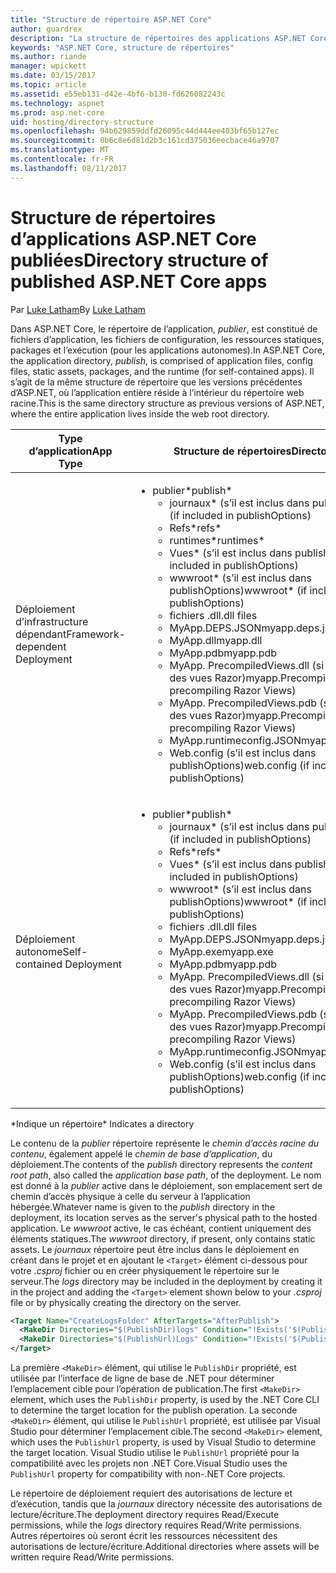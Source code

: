 ```yaml
---
title: "Structure de répertoire ASP.NET Core"
author: guardrex
description: "La structure de répertoires des applications ASP.NET Core publiées."
keywords: "ASP.NET Core, structure de répertoires"
ms.author: riande
manager: wpickett
ms.date: 03/15/2017
ms.topic: article
ms.assetid: e55eb131-d42e-4bf6-b130-fd626082243c
ms.technology: aspnet
ms.prod: asp.net-core
uid: hosting/directory-structure
ms.openlocfilehash: 94b629859ddfd26095c44d444ee403bf65b127ec
ms.sourcegitcommit: 0b6c8e6d81d2b3c161cd375036eecbace46a9707
ms.translationtype: MT
ms.contentlocale: fr-FR
ms.lasthandoff: 08/11/2017
---
```

# <a name="directory-structure-of-published-aspnet-core-apps"></a><span data-ttu-id="602f3-104">Structure de répertoires d’applications ASP.NET Core publiées</span><span class="sxs-lookup"><span data-stu-id="602f3-104">Directory structure of published ASP.NET Core apps</span></span>

<span data-ttu-id="602f3-105">Par [Luke Latham](https://github.com/GuardRex)</span><span class="sxs-lookup"><span data-stu-id="602f3-105">By [Luke Latham](https://github.com/GuardRex)</span></span>

<span data-ttu-id="602f3-106">Dans ASP.NET Core, le répertoire de l’application, *publier*, est constitué de fichiers d’application, les fichiers de configuration, les ressources statiques, packages et l’exécution (pour les applications autonomes).</span><span class="sxs-lookup"><span data-stu-id="602f3-106">In ASP.NET Core, the application directory, *publish*, is comprised of application files, config files, static assets, packages, and the runtime (for self-contained apps).</span></span> <span data-ttu-id="602f3-107">Il s’agit de la même structure de répertoire que les versions précédentes d’ASP.NET, où l’application entière réside à l’intérieur du répertoire web racine.</span><span class="sxs-lookup"><span data-stu-id="602f3-107">This is the same directory structure as previous versions of ASP.NET, where the entire application lives inside the web root directory.</span></span>

| <span data-ttu-id="602f3-108">Type d’application</span><span class="sxs-lookup"><span data-stu-id="602f3-108">App Type</span></span> | <span data-ttu-id="602f3-109">Structure de répertoires</span><span class="sxs-lookup"><span data-stu-id="602f3-109">Directory Structure</span></span> |
| --- | --- |
| <span data-ttu-id="602f3-110">Déploiement d’infrastructure dépendant</span><span class="sxs-lookup"><span data-stu-id="602f3-110">Framework-dependent Deployment</span></span> | <ul><li><span data-ttu-id="602f3-111">publier\*</span><span class="sxs-lookup"><span data-stu-id="602f3-111">publish\*</span></span><ul><li><span data-ttu-id="602f3-112">journaux\* (s’il est inclus dans publishOptions)</span><span class="sxs-lookup"><span data-stu-id="602f3-112">logs\* (if included in publishOptions)</span></span></li><li><span data-ttu-id="602f3-113">Refs\*</span><span class="sxs-lookup"><span data-stu-id="602f3-113">refs\*</span></span></li><li><span data-ttu-id="602f3-114">runtimes\*</span><span class="sxs-lookup"><span data-stu-id="602f3-114">runtimes\*</span></span></li><li><span data-ttu-id="602f3-115">Vues\* (s’il est inclus dans publishOptions)</span><span class="sxs-lookup"><span data-stu-id="602f3-115">Views\* (if included in publishOptions)</span></span></li><li><span data-ttu-id="602f3-116">wwwroot\* (s’il est inclus dans publishOptions)</span><span class="sxs-lookup"><span data-stu-id="602f3-116">wwwroot\* (if included in publishOptions)</span></span></li><li><span data-ttu-id="602f3-117">fichiers .dll</span><span class="sxs-lookup"><span data-stu-id="602f3-117">.dll files</span></span></li><li><span data-ttu-id="602f3-118">MyApp.DEPS.JSON</span><span class="sxs-lookup"><span data-stu-id="602f3-118">myapp.deps.json</span></span></li><li><span data-ttu-id="602f3-119">MyApp.dll</span><span class="sxs-lookup"><span data-stu-id="602f3-119">myapp.dll</span></span></li><li><span data-ttu-id="602f3-120">MyApp.pdb</span><span class="sxs-lookup"><span data-stu-id="602f3-120">myapp.pdb</span></span></li><li><span data-ttu-id="602f3-121">MyApp. PrecompiledViews.dll (si la précompilation des vues Razor)</span><span class="sxs-lookup"><span data-stu-id="602f3-121">myapp.PrecompiledViews.dll (if precompiling Razor Views)</span></span></li><li><span data-ttu-id="602f3-122">MyApp. PrecompiledViews.pdb (si la précompilation des vues Razor)</span><span class="sxs-lookup"><span data-stu-id="602f3-122">myapp.PrecompiledViews.pdb (if precompiling Razor Views)</span></span></li><li><span data-ttu-id="602f3-123">MyApp.runtimeconfig.JSON</span><span class="sxs-lookup"><span data-stu-id="602f3-123">myapp.runtimeconfig.json</span></span></li><li><span data-ttu-id="602f3-124">Web.config (s’il est inclus dans publishOptions)</span><span class="sxs-lookup"><span data-stu-id="602f3-124">web.config (if included in publishOptions)</span></span></li></ul></li></ul> |
| <span data-ttu-id="602f3-125">Déploiement autonome</span><span class="sxs-lookup"><span data-stu-id="602f3-125">Self-contained Deployment</span></span> | <ul><li><span data-ttu-id="602f3-126">publier\*</span><span class="sxs-lookup"><span data-stu-id="602f3-126">publish\*</span></span><ul><li><span data-ttu-id="602f3-127">journaux\* (s’il est inclus dans publishOptions)</span><span class="sxs-lookup"><span data-stu-id="602f3-127">logs\* (if included in publishOptions)</span></span></li><li><span data-ttu-id="602f3-128">Refs\*</span><span class="sxs-lookup"><span data-stu-id="602f3-128">refs\*</span></span></li><li><span data-ttu-id="602f3-129">Vues\* (s’il est inclus dans publishOptions)</span><span class="sxs-lookup"><span data-stu-id="602f3-129">Views\* (if included in publishOptions)</span></span></li><li><span data-ttu-id="602f3-130">wwwroot\* (s’il est inclus dans publishOptions)</span><span class="sxs-lookup"><span data-stu-id="602f3-130">wwwroot\* (if included in publishOptions)</span></span></li><li><span data-ttu-id="602f3-131">fichiers .dll</span><span class="sxs-lookup"><span data-stu-id="602f3-131">.dll files</span></span></li><li><span data-ttu-id="602f3-132">MyApp.DEPS.JSON</span><span class="sxs-lookup"><span data-stu-id="602f3-132">myapp.deps.json</span></span></li><li><span data-ttu-id="602f3-133">MyApp.exe</span><span class="sxs-lookup"><span data-stu-id="602f3-133">myapp.exe</span></span></li><li><span data-ttu-id="602f3-134">MyApp.pdb</span><span class="sxs-lookup"><span data-stu-id="602f3-134">myapp.pdb</span></span></li><li><span data-ttu-id="602f3-135">MyApp. PrecompiledViews.dll (si la précompilation des vues Razor)</span><span class="sxs-lookup"><span data-stu-id="602f3-135">myapp.PrecompiledViews.dll (if precompiling Razor Views)</span></span></li><li><span data-ttu-id="602f3-136">MyApp. PrecompiledViews.pdb (si la précompilation des vues Razor)</span><span class="sxs-lookup"><span data-stu-id="602f3-136">myapp.PrecompiledViews.pdb (if precompiling Razor Views)</span></span></li><li><span data-ttu-id="602f3-137">MyApp.runtimeconfig.JSON</span><span class="sxs-lookup"><span data-stu-id="602f3-137">myapp.runtimeconfig.json</span></span></li><li><span data-ttu-id="602f3-138">Web.config (s’il est inclus dans publishOptions)</span><span class="sxs-lookup"><span data-stu-id="602f3-138">web.config (if included in publishOptions)</span></span></li></ul></li></ul> |
<span data-ttu-id="602f3-139">\*Indique un répertoire</span><span class="sxs-lookup"><span data-stu-id="602f3-139">\* Indicates a directory</span></span>

<span data-ttu-id="602f3-140">Le contenu de la *publier* répertoire représente le *chemin d’accès racine du contenu*, également appelé le *chemin de base d’application*, du déploiement.</span><span class="sxs-lookup"><span data-stu-id="602f3-140">The contents of the *publish* directory represents the *content root path*, also called the *application base path*, of the deployment.</span></span> <span data-ttu-id="602f3-141">Le nom est donné à la *publier* active dans le déploiement, son emplacement sert de chemin d’accès physique à celle du serveur à l’application hébergée.</span><span class="sxs-lookup"><span data-stu-id="602f3-141">Whatever name is given to the *publish* directory in the deployment, its location serves as the server's physical path to the hosted application.</span></span> <span data-ttu-id="602f3-142">Le *wwwroot* active, le cas échéant, contient uniquement des éléments statiques.</span><span class="sxs-lookup"><span data-stu-id="602f3-142">The *wwwroot* directory, if present, only contains static assets.</span></span> <span data-ttu-id="602f3-143">Le *journaux* répertoire peut être inclus dans le déploiement en créant dans le projet et en ajoutant le `<Target>` élément ci-dessous pour votre *.csproj* fichier ou en créer physiquement le répertoire sur le serveur.</span><span class="sxs-lookup"><span data-stu-id="602f3-143">The *logs* directory may be included in the deployment by creating it in the project and adding the `<Target>` element shown below to your *.csproj* file or by physically creating the directory on the server.</span></span>

```xml
<Target Name="CreateLogsFolder" AfterTargets="AfterPublish">
  <MakeDir Directories="$(PublishDir)logs" Condition="!Exists('$(PublishDir)logs')" />
  <MakeDir Directories="$(PublishUrl)Logs" Condition="!Exists('$(PublishUrl)Logs')" />
</Target>
```

<span data-ttu-id="602f3-144">La première `<MakeDir>` élément, qui utilise le `PublishDir` propriété, est utilisée par l’interface de ligne de base de .NET pour déterminer l’emplacement cible pour l’opération de publication.</span><span class="sxs-lookup"><span data-stu-id="602f3-144">The first `<MakeDir>` element, which uses the `PublishDir` property, is used by the .NET Core CLI to determine the target location for the publish operation.</span></span> <span data-ttu-id="602f3-145">La seconde `<MakeDir>` élément, qui utilise le `PublishUrl` propriété, est utilisée par Visual Studio pour déterminer l’emplacement cible.</span><span class="sxs-lookup"><span data-stu-id="602f3-145">The second `<MakeDir>` element, which uses the `PublishUrl` property, is used by Visual Studio to determine the target location.</span></span> <span data-ttu-id="602f3-146">Visual Studio utilise le `PublishUrl` propriété pour la compatibilité avec les projets non .NET Core.</span><span class="sxs-lookup"><span data-stu-id="602f3-146">Visual Studio uses the `PublishUrl` property for compatibility with non-.NET Core projects.</span></span>

<span data-ttu-id="602f3-147">Le répertoire de déploiement requiert des autorisations de lecture et d’exécution, tandis que la *journaux* directory nécessite des autorisations de lecture/écriture.</span><span class="sxs-lookup"><span data-stu-id="602f3-147">The deployment directory requires Read/Execute permissions, while the *logs* directory requires Read/Write permissions.</span></span> <span data-ttu-id="602f3-148">Autres répertoires où seront écrit les ressources nécessitent des autorisations de lecture/écriture.</span><span class="sxs-lookup"><span data-stu-id="602f3-148">Additional directories where assets will be written require Read/Write permissions.</span></span>
